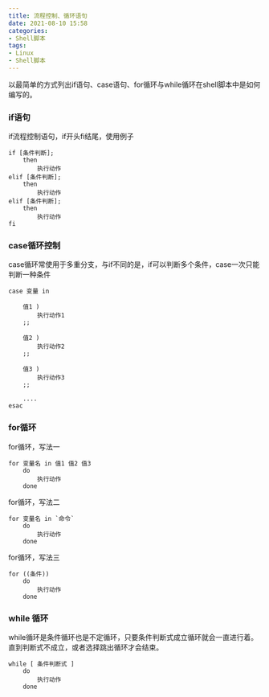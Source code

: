 ```yaml
---
title: 流程控制、循环语句
date: 2021-08-10 15:58
categories:
- Shell脚本
tags:
- Linux
- Shell脚本
---
```


以最简单的方式列出if语句、case语句、for循环与while循环在shell脚本中是如何编写的。
<!-- more -->
### if语句

if流程控制语句，if开头fi结尾，使用例子

```shell
if [条件判断];
    then
    	执行动作
elif [条件判断];
    then
    	执行动作
elif [条件判断];
    then
    	执行动作
fi
```



### case循环控制

case循环常使用于多重分支，与if不同的是，if可以判断多个条件，case一次只能判断一种条件

```shell
case 变量 in 

    值1 )
    	执行动作1
    ;;

    值2 )
    	执行动作2
    ;;

    值3 )
    	执行动作3
    ;;

    ....
esac
```



### for循环

for循环，写法一

```shell
for 变量名 in 值1 值2 值3
    do
    	执行动作
    done
```

for循环，写法二

```shell
for 变量名 in `命令`
    do
    	执行动作	
    done	
```

for循环，写法三

```shell
for ((条件))
    do
    	执行动作
    done
```



### while 循环

while循环是条件循环也是不定循环，只要条件判断式成立循环就会一直进行着。直到判断式不成立，或者选择跳出循环才会结束。

```shell
while [ 条件判断式 ]
    do
    	执行动作
    done
```









